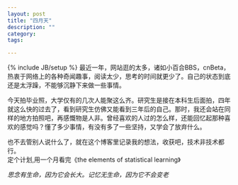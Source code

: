 ```yaml
---
layout: post
title: "四月天"
description: ""
category: 
tags: 

---
```

{% include JB/setup %}
最近一年，网站逛的太多，诸如小百合BBS，cnBeta，热衷于网络上的各种奇闻趣事，阅读太少，思考的时间就更少了。自己的状态到底还是太浮躁，不能够沉静下来做一些事情。  

今天拍毕业照，大学仅有的几次人能聚这么齐。研究生是接在本科生后面拍，四年就这么快的过去了，看到研究生仿佛又能看到三年后的自己。那时，我还会站在同样的地方拍照吧，再感慨物是人非。曾经喜欢的人过的怎么样，还能回忆起那种喜欢的感觉吗？懂了多少事情，有没有多了一些坚持，又学会了放弃什么。  
<!--more-->

也不去管别人说什么了，就在这个博客里记录我的想法，收获吧，技术非技术都行。  
定个计划,用一个月看完《the elements of statistical learning》   

*思念有生命，因为它会长大。记忆无生命，因为它不会变老*  
